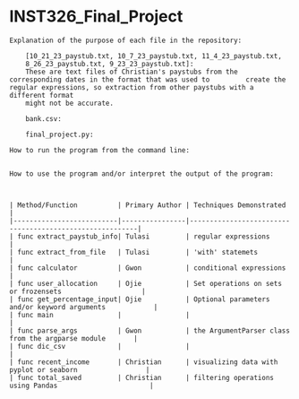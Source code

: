 # INST326_Final_Project

    Explanation of the purpose of each file in the repository:
       
        [10_21_23_paystub.txt, 10_7_23_paystub.txt, 11_4_23_paystub.txt,
        8_26_23_paystub.txt, 9_23_23_paystub.txt]: 
        These are text files of Christian's paystubs from the corresponding dates in the format that was used to         create the regular expressions, so extraction from other paystubs with a different format           
        might not be accurate.

        bank.csv:
        
        final_project.py:
    
    How to run the program from the command line:
    
    
    How to use the program and/or interpret the output of the program: 
    
    

    | Method/Function          | Primary Author | Techniques Demonstrated                                 |
    |--------------------------|----------------|---------------------------------------------------------|
    | func extract_paystub_info| Tulasi         | regular expressions                                     |
    | func extract_from_file   | Tulasi         | 'with' statemets                                        |
    | func calculator          | Gwon           | conditional expressions                                 |
    | func user_allocation     | Ojie           | Set operations on sets or frozensets                    |
    | func get_percentage_input| Ojie           | Optional parameters and/or keyword arguments            |
    | func main                |                |                                                         |
    | func parse_args          | Gwon           | the ArgumentParser class from the argparse module       |
    | func dic_csv             |                |                                                         |
    | func recent_income       | Christian      | visualizing data with pyplot or seaborn                 |
    | func total_saved         | Christian      | filtering operations using Pandas                       |

